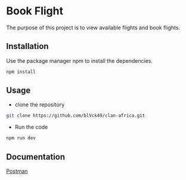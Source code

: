 # Book Flight

The purpose of this project is to view available flights and book flights.


## Installation

Use the package manager npm to install the dependencies.

```bash
npm install
```

## Usage

- clone the repository
```bash
git clone https://github.com/blVck49/clan-africa.git
```

- Run the code
```bash
npm run dev
```

## Documentation

[Postman](https://documenter.getpostman.com/view/26208864/2s9YJZ2j4T)

